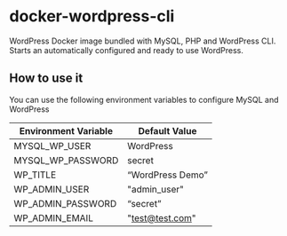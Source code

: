 # docker-wordpress-cli
WordPress Docker image bundled with MySQL, PHP and WordPress CLI. Starts an automatically configured and ready to use WordPress. 

## How to use it
You can use the following environment variables to configure MySQL and WordPress

| Environment Variable | Default Value | 
|-------------|-------------------------------|
| MYSQL_WP_USER | WordPress |
| MYSQL_WP_PASSWORD | secret |
| WP_TITLE | “WordPress Demo”|
| WP_ADMIN_USER | "admin_user" |
| WP_ADMIN_PASSWORD | “secret” |
| WP_ADMIN_EMAIL | "test@test.com" |

